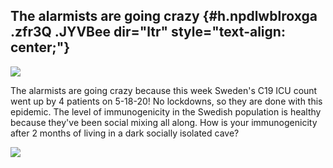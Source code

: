 
The alarmists are going crazy {#h.npdlwblroxga .zfr3Q .JYVBee dir="ltr" style="text-align: center;"}
-----------------------------

[![](https://lh5.googleusercontent.com/S1FzdnZ6IDAPCZC0HSE9_go9EnU6tlQyFspTZNB9ff4jzIcf1LsFCM4JkF8AC5_3SBP7MoNkM_5fPFqn7WXsw7fTBu5ohXZO_elJvAqgzfzg19HbVTo=w1280)](https://www.google.com/url?q=https%3A%2F%2Fredcap.med.usc.edu%2Fsurveys%2F%3Fs%3DJ7KEL4YTKT&sa=D&sntz=1&usg=AFQjCNGgmJPVlIxKzdq9Pd16K5HC0kstRQ)

The alarmists are going crazy because this week Sweden's C19 ICU count
went up by 4 patients on 5-18-20! No lockdowns, so they are done with
this epidemic. The level of immunogenicity in the Swedish population is
healthy because they've been social mixing all along. How is your
immunogenicity after 2 months of living in a dark socially isolated
cave?

![](https://lh6.googleusercontent.com/mAICBFR8uuTu3ikwDcwdrHjqzxOOQMi_7v-86P1Lx2-df9ADpTr-Ua2XhR10_VMM9wWmLzPGDSLdL85fUL6u4978UubWV_e-TCMzUn0X2xmrqSSWEu8=w1280)
